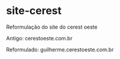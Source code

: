 # site-cerest
Reformulação do site do cerest oeste


Antigo:
cerestoeste.com.br

Reformulado:
guilherme.cerestoeste.com.br
